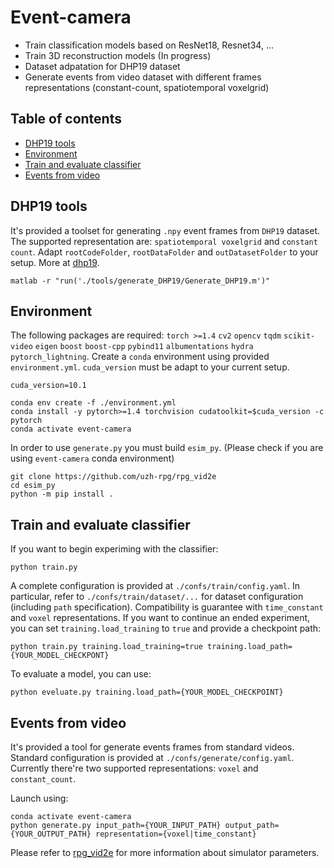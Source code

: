 # Event-camera

* Train classification models based on ResNet18, Resnet34, ...
* Train 3D reconstruction models (In progress)
* Dataset adpatation for DHP19 dataset
* Generate events from video dataset with different frames representations
  (constant-count, spatiotemporal voxelgrid)

## Table of contents
- [DHP19 tools](#dhp19-tools)
- [Environment](#environment)
- [Train and evaluate classifier](#train-and-evaluate-classifier)
- [Events from video](#events-from-video)

## DHP19 tools
It's provided a toolset for generating `.npy` event frames from `DHP19`
dataset. The supported representation are: `spatiotemporal voxelgrid` and
`constant count`. Adapt `rootCodeFolder`, `rootDataFolder` and
`outDatasetFolder` to your setup. More at [dhp19](https://sites.google.com/view/dhp19/home).

```
matlab -r "run('./tools/generate_DHP19/Generate_DHP19.m')"
```

## Environment
The following packages are required: `torch >=1.4` `cv2` `opencv` `tqdm`
`scikit-video` `eigen` `boost` `boost-cpp` `pybind11` `albumentations` `hydra` `pytorch_lightning`. 
Create a `conda` environment using provided `environment.yml`. `cuda_version`
must be adapt to your current setup.

```
cuda_version=10.1

conda env create -f ./environment.yml
conda install -y pytorch>=1.4 torchvision cudatoolkit=$cuda_version -c pytorch
conda activate event-camera
```

In order to use `generate.py` you must build `esim_py`. (Please
check if you are using `event-camera` conda environment)
```
git clone https://github.com/uzh-rpg/rpg_vid2e
cd esim_py
python -m pip install .
```

## Train and evaluate classifier
If you want to begin experiming with the classifier:
```
python train.py 
```
A complete configuration is provided at `./confs/train/config.yaml`.  In
particular, refer to `./confs/train/dataset/...` for dataset configuration
(including `path` specification). Compatibility is guarantee with
`time_constant` and `voxel` representations. If you want to continue an ended
experiment, you can set `training.load_training` to `true` and provide a
checkpoint path:
```
python train.py training.load_training=true training.load_path={YOUR_MODEL_CHECKPONT}
```

To evaluate a model, you can use:
```
python eveluate.py training.load_path={YOUR_MODEL_CHECKPOINT}
```

## Events from video
It's provided a tool for generate events frames from standard videos. Standard
configuration is provided at `./confs/generate/config.yaml`. Currently there're
two supported representations: `voxel` and `constant_count`. 

Launch using:
```
conda activate event-camera
python generate.py input_path={YOUR_INPUT_PATH} output_path={YOUR_OUTPUT_PATH} representation={voxel|time_constant}
```
Please refer to [rpg_vid2e](https://github.com/uzh-rpg/rpg_vid2e) for more information about simulator parameters.




